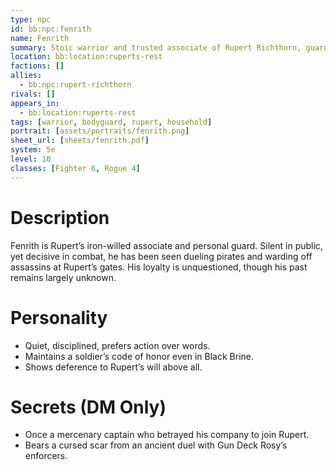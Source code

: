 ```yaml
---
type: npc
id: bb:npc:fenrith
name: Fenrith
summary: Stoic warrior and trusted associate of Rupert Richthorn, guardian of Rupert’s Rest.
location: bb:location:ruperts-rest
factions: []
allies:
  - bb:npc:rupert-richthorn
rivals: []
appears_in:
  - bb:location:ruperts-rest
tags: [warrior, bodyguard, rupert, household]
portrait: [assets/portraits/fenrith.png]
sheet_url: [sheets/fenrith.pdf]
system: 5e
level: 10
classes: [Fighter 6, Rogue 4]
---
```


# Description
Fenrith is Rupert’s iron-willed associate and personal guard. Silent in public, yet decisive in combat, he has been seen dueling pirates and warding off assassins at Rupert’s gates. His loyalty is unquestioned, though his past remains largely unknown.

# Personality
- Quiet, disciplined, prefers action over words.  
- Maintains a soldier’s code of honor even in Black Brine.  
- Shows deference to Rupert’s will above all.  

# Secrets (DM Only)
- Once a mercenary captain who betrayed his company to join Rupert.  
- Bears a cursed scar from an ancient duel with Gun Deck Rosy’s enforcers.  
